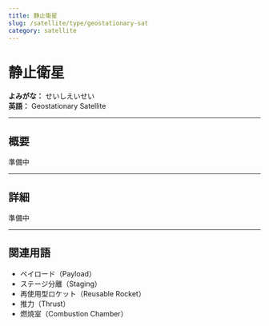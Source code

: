 ```yaml
---
title: 静止衛星
slug: /satellite/type/geostationary-sat
category: satellite
---
```


# 静止衛星

**よみがな：** せいしえいせい  
**英語：** Geostationary Satellite  

---

## 概要

準備中

---

## 詳細

準備中

---

## 関連用語

- ペイロード（Payload）
- ステージ分離（Staging）
- 再使用型ロケット（Reusable Rocket）
- 推力（Thrust）
- 燃焼室（Combustion Chamber）

